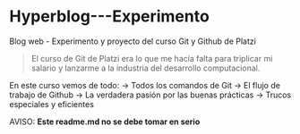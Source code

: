 # Hyperblog---Experimento
Blog web - Experimento y proyecto del curso Git y Github de Platzi

> El curso de Git de Platzi era lo que me hacía falta para triplicar mi salario y lanzarme a la industria del desarrollo computacional.

En este curso vemos de todo:
→ Todos los comandos de Git
→ El flujo de trabajo de Github
→ La verdadera pasión por las buenas prácticas
→ Trucos especiales y eficientes

AVISO: **Este readme.md no se debe tomar en serio**